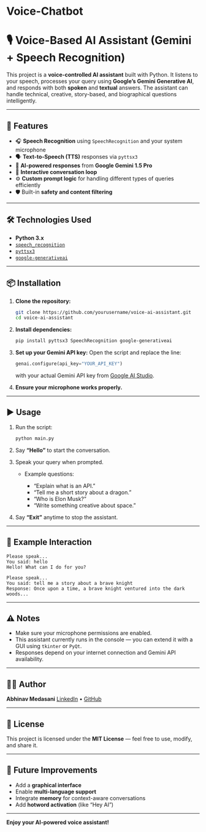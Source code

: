 # Voice-Chatbot

# 🎙️ Voice-Based AI Assistant (Gemini + Speech Recognition)

This project is a **voice-controlled AI assistant** built with Python. It listens to your speech, processes your query using **Google’s Gemini Generative AI**, and responds with both **spoken** and **textual** answers. The assistant can handle technical, creative, story-based, and biographical questions intelligently.

---

## 🚀 Features

* 🎧 **Speech Recognition** using `SpeechRecognition` and your system microphone
* 🗣️ **Text-to-Speech (TTS)** responses via `pyttsx3`
* 🧠 **AI-powered responses** from **Google Gemini 1.5 Pro**
* 💬 **Interactive conversation loop**
* ⚙️ **Custom prompt logic** for handling different types of queries efficiently
* 🛡️ Built-in **safety and content filtering**

---

## 🛠️ Technologies Used

* **Python 3.x**
* [`speech_recognition`](https://pypi.org/project/SpeechRecognition/)
* [`pyttsx3`](https://pypi.org/project/pyttsx3/)
* [`google-generativeai`](https://pypi.org/project/google-generativeai/)

---

## 📦 Installation

1. **Clone the repository:**

   ```bash
   git clone https://github.com/yourusername/voice-ai-assistant.git
   cd voice-ai-assistant
   ```

2. **Install dependencies:**

   ```bash
   pip install pyttsx3 SpeechRecognition google-generativeai
   ```

3. **Set up your Gemini API key:**
   Open the script and replace the line:

   ```python
   genai.configure(api_key="YOUR_API_KEY")
   ```

   with your actual Gemini API key from [Google AI Studio](https://makersuite.google.com/app/apikey).

4. **Ensure your microphone works properly.**

---

## ▶️ Usage

1. Run the script:

   ```bash
   python main.py
   ```

2. Say **“Hello”** to start the conversation.

3. Speak your query when prompted.

   * Example questions:

     * “Explain what is an API.”
     * “Tell me a short story about a dragon.”
     * “Who is Elon Musk?”
     * “Write something creative about space.”

4. Say **“Exit”** anytime to stop the assistant.

---

## 🧩 Example Interaction

```
Please speak...
You said: hello
Hello! What can I do for you?

Please speak...
You said: tell me a story about a brave knight
Response: Once upon a time, a brave knight ventured into the dark woods...
```

---

## ⚠️ Notes

* Make sure your microphone permissions are enabled.
* This assistant currently runs in the console — you can extend it with a GUI using `tkinter` or `PyQt`.
* Responses depend on your internet connection and Gemini API availability.

---

## 🧑‍💻 Author

**Abhinav Medasani**
[LinkedIn](https://www.linkedin.com/in/abhinav-medasani-18a032300) • [GitHub](https://github.com/Abhinav1619)

---

## 📄 License

This project is licensed under the **MIT License** — feel free to use, modify, and share it.

---

## 🌟 Future Improvements

* Add a **graphical interface**
* Enable **multi-language support**
* Integrate **memory** for context-aware conversations
* Add **hotword activation** (like “Hey AI”)

---

**Enjoy your AI-powered voice assistant!**
